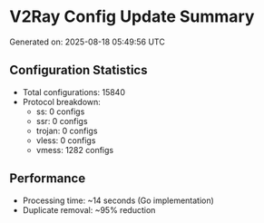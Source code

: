 # V2Ray Config Update Summary
Generated on: 2025-08-18 05:49:56 UTC

## Configuration Statistics
- Total configurations: 15840
- Protocol breakdown:
  - ss: 0 configs
  - ssr: 0 configs
  - trojan: 0 configs
  - vless: 0 configs
  - vmess: 1282 configs

## Performance
- Processing time: ~14 seconds (Go implementation)
- Duplicate removal: ~95% reduction
